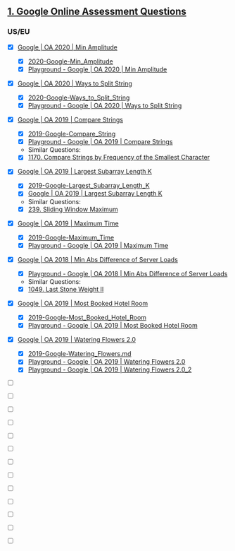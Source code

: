 ## [1. Google Online Assessment Questions](https://leetcode.com/discuss/interview-question/352460/Google-Online-Assessment-Questions)

### US/EU
- [x] [Google | OA 2020 | Min Amplitude](https://leetcode.com/discuss/interview-question/553399/)      
    - [x] [2020-Google-Min_Amplitude](2020-Google-Min_Amplitude.md)
    - [x] [Playground - Google | OA 2020 | Min Amplitude](https://leetcode.com/playground/FGZCGYpL)  
- [x] [Google | OA 2020 | Ways to Split String](https://leetcode.com/discuss/interview-question/553399/)  
    - [x] [2020-Google-Ways_to_Split_String](2020-Google-Ways_to_Split_String.md)  
    - [x] [Playground - Google | OA 2020 | Ways to Split String](https://leetcode.com/playground/S2DxgRHn)
- [x] [Google | OA 2019 | Compare Strings](https://leetcode.com/discuss/interview-question/352458/)      
    - [x] [2019-Google-Compare_String](2019-Google-Compare_Strings.md)
    - [x] [Playground - Google | OA 2019 | Compare Strings](https://leetcode.com/playground/TB9x6Avj)       
    * Similar Questions:
    - [x] [1170. Compare Strings by Frequency of the Smallest Character](https://leetcode.com/problems/compare-strings-by-frequency-of-the-smallest-character/)
- [x] [Google | OA 2019 | Largest Subarray Length K](https://leetcode.com/discuss/interview-question/352459/)      
    - [x] [2019-Google-Largest_Subarray_Length_K](2019-Google-Largest_Subarray_Length_K.md)
    - [x] [Google | OA 2019 | Largest Subarray Length K](https://leetcode.com/playground/aqe34NQP)      
    * Similar Questions:
    - [x] [239. Sliding Window Maximum](https://leetcode.com/problems/sliding-window-maximum/)
- [x] [Google | OA 2019 | Maximum Time](https://leetcode.com/discuss/interview-question/396769/)     
    - [x] [2019-Google-Maximum_Time](2019-Google-Maximum_Time.md) 
    - [x] [Playground - Google | OA 2019 | Maximum Time](https://leetcode.com/playground/PKEKjSDY)   
- [x] [Google | OA 2018 | Min Abs Difference of Server Loads](https://leetcode.com/discuss/interview-question/356433/)      
    - [x] [Playground - Google | OA 2018 | Min Abs Difference of Server Loads](https://leetcode.com/playground/CWz5SFEd)
    * Similar Questions:
    - [x] [1049. Last Stone Weight II](https://leetcode.com/problems/last-stone-weight-ii/)
- [x] [Google | OA 2019 | Most Booked Hotel Room](https://leetcode.com/discuss/interview-question/421787/)  
    - [x] [2019-Google-Most_Booked_Hotel_Room](2019-Google-Most_Booked_Hotel_Room.md)    
    - [x] [Playground - Google | OA 2019 | Most Booked Hotel Room](https://leetcode.com/playground/8oNR4w8H)
- [x] [Google | OA 2019 | Watering Flowers 2.0](https://leetcode.com/discuss/interview-question/394347/)     
    - [x] [2019-Google-Watering_Flowers.md](2019-Google-Watering_Flowers.md)
    - [x] [Playground - Google | OA 2019 | Watering Flowers 2.0](https://leetcode.com/playground/Bn9sHVX5)
    - [x] [Playground - Google | OA 2019 | Watering Flowers 2.0_2](https://leetcode.com/playground/frUbdqUi) 
- [ ] []()      
- [ ] []()      
- [ ] []()      
- [ ] []()      
- [ ] []()      
- [ ] []()      
- [ ] []()      
- [ ] []()      
- [ ] []()      
- [ ] []()      
- [ ] []()      
- [ ] []()      
- [ ] []()      



